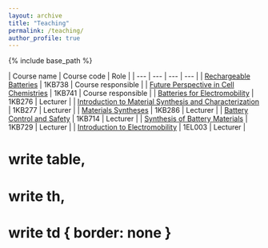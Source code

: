 ```yaml
---
layout: archive
title: "Teaching"
permalink: /teaching/
author_profile: true
---
```


{% include base_path %}

| Course name | Course code | Role |
| --- | --- | --- | --- |
| [Rechargeable Batteries](https://uppsala.instructure.com/courses/82141) | 1KB738 | Course responsible |
| [Future Perspective in Cell Chemistries](https://uppsala.instructure.com/courses/80742) | 1KB741 | Course responsible |
| [Batteries for Electromobility](https://uppsala.instructure.com/courses/80910) | 1KB276 | Lecturer |
| [Introduction to Material Synthesis and Characterization](https://uppsala.instructure.com/courses/82184) | 1KB277 | Lecturer |
| [Materials Syntheses](https://uppsala.instructure.com/courses/88609) | 1KB286 | Lecturer |
| [Battery Control and Safety](https://uppsala.instructure.com/courses/80723) | 1KB714 | Lecturer |
| [Synthesis of Battery Materials](https://uppsala.instructure.com/courses/82128) | 1KB729 | Lecturer |
| [Introduction to Electromobility](https://uppsala.instructure.com/courses/84596) | 1EL003 | Lecturer |


<!--
{% for post in site.teaching reversed %}
  {% include archive-single.html %}
{% endfor %}
-->


# write table, 
# write th, 
# write td { border: none }
